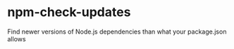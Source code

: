 npm-check-updates
=================

Find newer versions of Node.js dependencies than what your package.json allows
